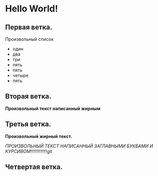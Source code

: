 # Hello World!

## Первая ветка.
Произвольный список
* один
* два
* три
* пять
* пять
* четыре
* пять

## Вторая ветка.

**Произвольный текст написанный жирным**

## Третья ветка.
**Произвольный жирный текст.**


*ПРОИЗВОЛЬНЫЙ ТЕКСТ НАПИСАННЫЙ ЗАГЛАВНЫМИ БУКВАМИ И КУРСИВОМ*!!!!!!!!!!!!!git

## Четвертая ветка.
